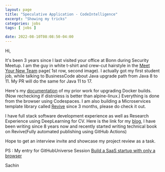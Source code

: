 ```yaml
---
layout: page
title: "Speculative Application - CodeIntelligence"
excerpt: "Showing my tricks"
categories: jobs
tags: [ jobs ]

date: 2022-08-10T08:08:50-04:00
---
```


Hi, 

It's been 3 years since I last visited your office at Bonn during Security Meetup. 
I am the guy in white t-shirt and crew-cut hairstyle in the [Meet Your New Team](https://7466322.fs1.hubspotusercontent-na1.net/hub/7466322/hubfs/Founder%20+%20Team/Employer%20Branding/Employer%20Branding_400px_Square_png/9.png?width=575&name=9.png) 
page( 1st row, second image). I actually got my first student job, while talking to BusinessCode about Java upgrade 
path from Java 8 to 11.  My PR will do 
the same for Java 11 to 17.


Here's my [documentation](https://slabstech.com/docker/) of my prior work for upgrading Docker builds. (Now rechecking if distroless is better than alpine-linux.)
Everything is done from the browser using Codespaces. 
I am also building a Microservices template library called [Revive](https://github.com/slabstech/revive) since 3 months,
please do check it out. 

I have full stack software development experience as well as Research Experience using DeepLearning for CV. Here is the 
link for my [blog](https://gaganyatri.com), I have been writing since 8 years now and recently started writing
technical book on Revive(Fully automated publishing using GitHub Actions)

Hope to get an interview invite and showcase my project review as a task.

PS : My entry for GitHubUniverse Session [Build a SaaS startup with only a browser](https://gaganyatri.com/opensource/building-hpc-saas-startup-from-browser/)

Sachin
